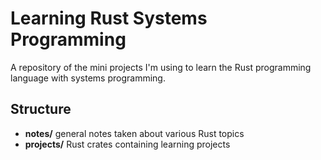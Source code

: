 # Learning Rust Systems Programming

A repository of the mini projects I'm using to learn the Rust programming language with systems programming.

## Structure
- **notes/** general notes taken about various Rust topics
- **projects/** Rust crates containing learning projects